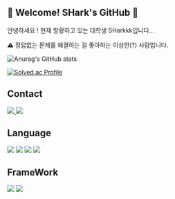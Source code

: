 🎣 Welcome! SHark's GitHub 🎣
---------------------------------------
안녕하세요 ! 현재 방황하고 있는 대학생 SHarkkk입니다...

  ⚠ 정답없는 문제를 해결하는 걸 좋아하는 이상한(?) 사람입니다.
  
![Anurag's GitHub stats](https://github-readme-stats.vercel.app/api?username=Shark-Uni&show_icons=true&theme=radical)

[![Solved.ac Profile](http://mazassumnida.wtf/api/v2/generate_badge?boj=sharkkk)](https://solved.ac/sharkkk/)

Contact
---------------------------------------
  <a href="mailto:wnsrl4067@gmail.com">
         <img src="https://img.shields.io/badge/Gmail-D14836?style=flat-squar&logo=gmail&logoColor=white&link=mailto:wnsrl4067@gmail.com"/>
  </a>
  <a href="https://velog.io/@phantom5087" target="_blank">
    <img src="https://img.shields.io/badge/Blog-Shark's__velog-brightgreen?style=flat-square&logo=velog&logocolor=20C997"/>
  </a>
  
Language
---------------------------------------
<p>
 <img src="https://img.shields.io/badge/JS-F7DF1E?style=for-the-badge&logo=javascript&logoColor=black"/>
 <img src="https://img.shields.io/badge/TS-3178C6?style=for-the-badge&logo=typescript&logoColor=black"/>
 <img src="https://img.shields.io/badge/C++-00599C?style=for-the-badge&logo=cplusplus&logoColor=black"/>
 <img src="https://img.shields.io/badge/Korean-00599C?style=for-the-badge&logoColor=black"/>
</p>

FrameWork
---------------------------------------
<p> 
  <img src="https://img.shields.io/badge/NEST-E0234E?style=for-the-badge&logo=nestjs&logoColor=black"/>
  <img src="https://img.shields.io/badge/React-61DAFB?style=for-the-badge&logo=react&logoColor=black"/>
</p>


<!--
**SHark-Uni/SHark-Uni** is a ✨ _special_ ✨ repository because its `README.md` (this file) appears on your GitHub profile.

Here are some ideas to get you started:

- 🔭 I’m currently working on ...
- 🌱 I’m currently learning ...
- 👯 I’m looking to collaborate on ...
- 🤔 I’m looking for help with ...
- 💬 Ask me about ...
- 📫 How to reach me: ...
- 😄 Pronouns: ...
- ⚡ Fun fact: ...
-->
